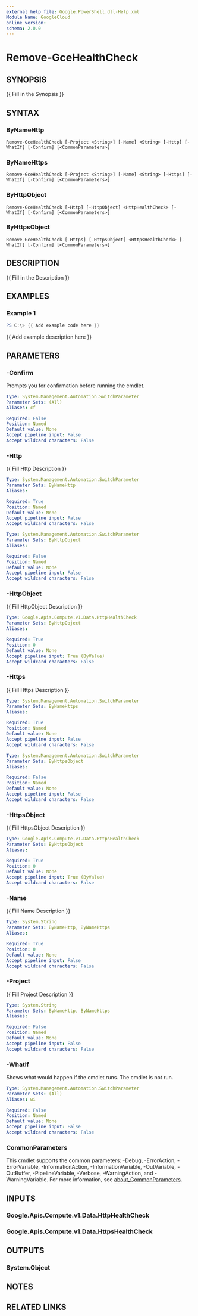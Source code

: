```yaml
---
external help file: Google.PowerShell.dll-Help.xml
Module Name: GoogleCloud
online version:
schema: 2.0.0
---
```


# Remove-GceHealthCheck

## SYNOPSIS
{{ Fill in the Synopsis }}

## SYNTAX

### ByNameHttp
```
Remove-GceHealthCheck [-Project <String>] [-Name] <String> [-Http] [-WhatIf] [-Confirm] [<CommonParameters>]
```

### ByNameHttps
```
Remove-GceHealthCheck [-Project <String>] [-Name] <String> [-Https] [-WhatIf] [-Confirm] [<CommonParameters>]
```

### ByHttpObject
```
Remove-GceHealthCheck [-Http] [-HttpObject] <HttpHealthCheck> [-WhatIf] [-Confirm] [<CommonParameters>]
```

### ByHttpsObject
```
Remove-GceHealthCheck [-Https] [-HttpsObject] <HttpsHealthCheck> [-WhatIf] [-Confirm] [<CommonParameters>]
```

## DESCRIPTION
{{ Fill in the Description }}

## EXAMPLES

### Example 1
```powershell
PS C:\> {{ Add example code here }}
```

{{ Add example description here }}

## PARAMETERS

### -Confirm
Prompts you for confirmation before running the cmdlet.

```yaml
Type: System.Management.Automation.SwitchParameter
Parameter Sets: (All)
Aliases: cf

Required: False
Position: Named
Default value: None
Accept pipeline input: False
Accept wildcard characters: False
```

### -Http
{{ Fill Http Description }}

```yaml
Type: System.Management.Automation.SwitchParameter
Parameter Sets: ByNameHttp
Aliases:

Required: True
Position: Named
Default value: None
Accept pipeline input: False
Accept wildcard characters: False
```

```yaml
Type: System.Management.Automation.SwitchParameter
Parameter Sets: ByHttpObject
Aliases:

Required: False
Position: Named
Default value: None
Accept pipeline input: False
Accept wildcard characters: False
```

### -HttpObject
{{ Fill HttpObject Description }}

```yaml
Type: Google.Apis.Compute.v1.Data.HttpHealthCheck
Parameter Sets: ByHttpObject
Aliases:

Required: True
Position: 0
Default value: None
Accept pipeline input: True (ByValue)
Accept wildcard characters: False
```

### -Https
{{ Fill Https Description }}

```yaml
Type: System.Management.Automation.SwitchParameter
Parameter Sets: ByNameHttps
Aliases:

Required: True
Position: Named
Default value: None
Accept pipeline input: False
Accept wildcard characters: False
```

```yaml
Type: System.Management.Automation.SwitchParameter
Parameter Sets: ByHttpsObject
Aliases:

Required: False
Position: Named
Default value: None
Accept pipeline input: False
Accept wildcard characters: False
```

### -HttpsObject
{{ Fill HttpsObject Description }}

```yaml
Type: Google.Apis.Compute.v1.Data.HttpsHealthCheck
Parameter Sets: ByHttpsObject
Aliases:

Required: True
Position: 0
Default value: None
Accept pipeline input: True (ByValue)
Accept wildcard characters: False
```

### -Name
{{ Fill Name Description }}

```yaml
Type: System.String
Parameter Sets: ByNameHttp, ByNameHttps
Aliases:

Required: True
Position: 0
Default value: None
Accept pipeline input: False
Accept wildcard characters: False
```

### -Project
{{ Fill Project Description }}

```yaml
Type: System.String
Parameter Sets: ByNameHttp, ByNameHttps
Aliases:

Required: False
Position: Named
Default value: None
Accept pipeline input: False
Accept wildcard characters: False
```

### -WhatIf
Shows what would happen if the cmdlet runs.
The cmdlet is not run.

```yaml
Type: System.Management.Automation.SwitchParameter
Parameter Sets: (All)
Aliases: wi

Required: False
Position: Named
Default value: None
Accept pipeline input: False
Accept wildcard characters: False
```

### CommonParameters
This cmdlet supports the common parameters: -Debug, -ErrorAction, -ErrorVariable, -InformationAction, -InformationVariable, -OutVariable, -OutBuffer, -PipelineVariable, -Verbose, -WarningAction, and -WarningVariable. For more information, see [about_CommonParameters](http://go.microsoft.com/fwlink/?LinkID=113216).

## INPUTS

### Google.Apis.Compute.v1.Data.HttpHealthCheck

### Google.Apis.Compute.v1.Data.HttpsHealthCheck

## OUTPUTS

### System.Object
## NOTES

## RELATED LINKS
